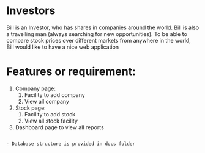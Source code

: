 # Investors

Bill is an Investor, who has shares in companies around the world. Bill is also a travelling
man (always searching for new opportunities). To be able to compare stock prices over
different markets from anywhere in the world, Bill would like to have a nice web
application


# Features or requirement:
1. Company page:
	1. Facility to add company
	2. View all company
2. Stock page:
	1. Facility to add stock
	2. View all stock facility
3. Dashboard page to view all reports

~~~

- Database structure is provided in docs folder
